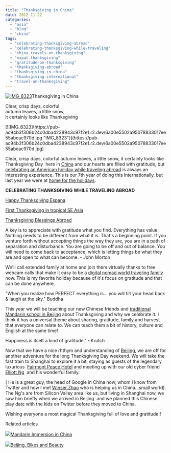 ```yaml
---
title: "Thanksgiving in China"
date: 2012-11-22
categories: 
  - "asia"
  - "blog"
  - "china"
tags: 
  - "celebrating-thanksgiving-abroad"
  - "celebrating-thanksgiving-while-traveling"
  - "china-travels-on-thanksgiving"
  - "expat-thanksgiving"
  - "gratitude-on-thanksgiving"
  - "thanksgiving-abroad"
  - "thanksgiving-in-china"
  - "thanksgiving-international"
  - "travel-on-thanksgiving"
---
```


[![IMG_8323](https://pub-ac94b3f306b24c0dba4238943c97f2e1.r2.dev/6a00e5502a95078833017ee55abd51970d.jpg "IMG_8323")](https://pub-ac94b3f306b24c0dba4238943c97f2e1.r2.dev/6a00e5502a95078833017ee55abd51970d.jpg)Thanksgiving in China  
  
Clear, crisp days, colorful  
autumn leaves, a little snow,  
it certainly looks like Thanksgiving

<!--more--> [![IMG_8323](https://pub-ac94b3f306b24c0dba4238943c97f2e1.r2.dev/6a00e5502a95078833017ee55abeac970d.jpg "IMG_8323")](https://pub-ac94b3f306b24c0dba4238943c97f2e1.r2.dev/6a00e5502a95078833017ee55abeac970d.jpg)  
  
Clear, crisp days, colorful autumn leaves, a little snow, it certainly looks like Thanksgiving Day  here in [China](http://soultravelers3new.local/2012/11/china-travel-in-the-autumn.html "traveling in China") and our hearts are filled with gratitude, but [celebrating an American holiday while traveling abroad](http://soultravelers3new.local/2009/12/how-to-enjoy-family-travel-abroad-at-christmas-digital-nomad-4hww-extended-travel-holidays.html "celebrating a holiday while traveling abroad") is always an interesting experience. This is our 7th year of doing this internationally, but last year we were at [home for the holidays](http://soultravelers3new.local/2011/11/home-for-the-holidays.html "home for the holidays").  
  
**CELEBRATING THANKSGIVING WHILE TRAVELING ABROAD**  
  
[Happy Thanksgiving Espana](http://soultravelers3new.local/2006/11/happy-thanksgiv.html "haopy Thanksgiving Espana")  
  
[First Thanksgiving in tropical SE Asia](http://soultravelers3new.local/2010/11/first-thanksgiving-in-asia.html "thanksgiving in SE Asia")  
  
[Thanksgiving Blessings Abroad](http://soultravelers3new.local/2009/11/thanksgiving-blessings-in-spain-.html "celebrating Thanksgiving abroad")  
  
A key is to appreciate with gratitude what you find. Everything has value. Nothing needs to be different from what it is. That's a beginning point. If you venture forth without accepting things the way they are, you are in a path of separation and disturbance. You are going to be off and out of balance. You will need to come back to acceptance, which is letting things be what they are and open to what can become. - John Morton  
  
We'll call extended family at home and join them virtually thanks to free webcam calls that make it easy to be a [digital nomad world traveling family](http://soultravelers3new.local/2009/04/how-to-travel-the-world-as-a-digital-nomad-family.html "digital nomad family world travel") now. This is my favorite holiday because of it's focus on gratitude and that can be done anywhere.  
  
"When you realize how PERFECT everything is... you will tilt your head back & laugh at the sky." Buddha  
  
This year we will be teaching our new Chinese friends and [traditional Mandarin school in Beijing](http://soultravelers3new.local/2012/11/mandarin-immersion-in-china.html "traditonal mandarin school in Beijing") about Thanksgiving and why we celebrate it. I think it has a universal theme about sharing, gratitude, family and harvest that everyone can relate to. We can teach them a bit of history, culture and English at the same time!  
  
Happiness is itself a kind of gratitude." ~Krutch  
  
Now that we have a nice rhthym and understanding of [Beijing](http://soultravelers3new.local/2012/11/-summer-palace-sunset-in-beijing-china.html "beijing travel"), we are off for another adventure for the long Thanksgiving Day weekend. We will take the fast train to Shanghai to explore it a bit, staying as guests of the legendary luxurious  [Fairmont Peace Hotel](http://www.fairmont.com/peace-hotel-shanghai/ "fairmont shanghai") and meeting up with our old cyber friend [Elliott Ng](http://elliottng.com/ "elliott Ng")  and his wonderful family.  
  
( He is a great guy, the head of Google in China now, whom I know from Twitter and how I met [Winser Zhao](http://www.chinatravel20.com/ "winser Zhao china travel 2.0") who is helping us in China...small world). The Ng's are from Silicon Valley area like us, but living in Shanghai now, we saw him briefly when we arrived in Beijing  and we planned this Chinese play date with the kids on Twitter before they moved to China.  
  
Wishing everyone a most magical Thanksgiving full of love and gratitude!!  
  
  
  

Related articles

[![](http://i.zemanta.com/126145245_80_80.jpg)](http://soultravelers3new.local/2012/11/mandarin-immersion-in-china.html)[Mandarin Immersion in China](http://soultravelers3new.local/2012/11/mandarin-immersion-in-china.html)

[![](http://i.zemanta.com/126517754_80_80.jpg)](http://soultravelers3new.local/2012/11/beijing-bikes-and-beauty.html)[Beijing, Bikes and Beauty](http://soultravelers3new.local/2012/11/beijing-bikes-and-beauty.html)
